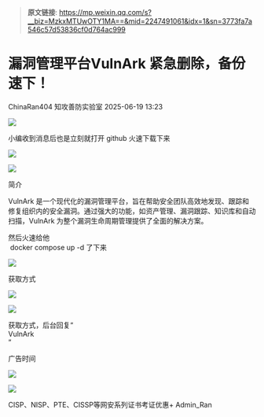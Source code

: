 > **原文链接**: https://mp.weixin.qq.com/s?__biz=MzkxMTUwOTY1MA==&mid=2247491061&idx=1&sn=3773fa7a546c57d53836cf0d764ac999

#  漏洞管理平台VulnArk 紧急删除，备份速下！  
ChinaRan404  知攻善防实验室   2025-06-19 13:23  
  
![](https://mmbiz.qpic.cn/mmbiz_png/H7ec9FOh7vqtM7J22c5d0tlNS0NJY63S0DqkZbzLpyWlxevZkVeFoVqsFdd0HKn4FNkyMT2IWicibJO5Uy7xNgCA/640?wx_fmt=png&from=appmsg "")  
  
小编收到消息后也是立刻就打开 github 火速下载下来  
  
![](https://mmbiz.qpic.cn/mmbiz_png/H7ec9FOh7vqtM7J22c5d0tlNS0NJY63S6h6k3TiaQ1GLvwQjS3ONbV4ACPicoskzWdOHhnTkoAiatt5vQARxpxBaQ/640?wx_fmt=png&from=appmsg "")  
  
  
![](https://mmbiz.qpic.cn/mmbiz_png/OzR3BWfn0qLG1SP0IQH4t1WYVEtBZaC98L6tHUp9icZKsqO738So7Y5ibfejd2fFiarCP1NGeafgHImsN5UxyTlvg/640 "")  
  
简介  
  
  
VulnArk 是一个现代化的漏洞管理平台，旨在帮助安全团队高效地发现、跟踪和修复组织内的安全漏洞。通过强大的功能，如资产管理、漏洞跟踪、知识库和自动扫描，VulnArk 为整个漏洞生命周期管理提供了全面的解决方案。  
  
然后火速给他  
 docker compose up -d 了下来  
  
![](https://mmbiz.qpic.cn/mmbiz_png/H7ec9FOh7vqtM7J22c5d0tlNS0NJY63SflLKIzH9KicEMb6n20nnLN9CQdMia4XWEOGjJ7I32KNJwOf8ibY8eVB6Q/640?wx_fmt=png&from=appmsg "")  
  
  
获取方式  
  
![](https://mmbiz.qpic.cn/mmbiz_png/1EXSQiarnQnZmdD8V4W1ZgP2FtzqXvJ5EDwyhGA0bJXj52D42TzosLSVEaibjzKTicpl29b2c7aJ0MDuYwia5ueDIQ/640 "")  
  
![](https://mmbiz.qpic.cn/mmbiz_png/U6MjNNYNAGTfaHsefmMBBKB4B2iaVQ4s9FBicNNOZtper5hRZfPmFTz4PZ10Nft2zWaQSlJ89yMdibZPS19ED8zzw/640 "")  
  
  
获取方式，后台回复“  
VulnArk  
”  
  
  
  
广告时间  
  
![](https://mmbiz.qpic.cn/mmbiz_png/1EXSQiarnQnZmdD8V4W1ZgP2FtzqXvJ5EDwyhGA0bJXj52D42TzosLSVEaibjzKTicpl29b2c7aJ0MDuYwia5ueDIQ/640 "")  
  
![](https://mmbiz.qpic.cn/mmbiz_png/U6MjNNYNAGTfaHsefmMBBKB4B2iaVQ4s9FBicNNOZtper5hRZfPmFTz4PZ10Nft2zWaQSlJ89yMdibZPS19ED8zzw/640 "")  
  
  
CISP、NISP、PTE、CISSP等网安系列证书考证优惠+ Admin_Ran  
  
  
  
  
